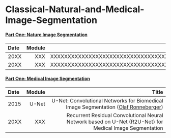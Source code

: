 # Classical-Natural-and-Medical-Image-Segmentation

#### <a href="#id_1">Part One: Nature Image Segmentation </a>
Date  |  Module  |  Title |
:---- |----------:|--------:
20XX  |  XXX   | XXXXXXXXXXXXXXXXXXXXXXXXXXXXXXXXXXXXXXXXXXXXXXXXXXXXXXXXXXXXXXXXXXXXXXXXXXXXXXXXXXXXX |
20XX  |  XXX   | XXXXXXXXXXXXXXXXXXXXXXXXXXXXXXXXXXXXXXXXXXXXXXXXXXXXXXXXXXXXXXXXXXXXXXXXXXXXXXXXXXXXX |


#### <a href="#id_1">Part One: Medical Image Segmentation </a>
Date  |  Module  |  Title |
:---- |----------:|--------:
2015  |  U-Net   | U-Net: Convolutional Networks for Biomedical Image Segmentation ([Olaf Ronneberger](https://arxiv.org/abs/1505.04597)) |
20XX  |  XXX   | Recurrent Residual Convolutional Neural Network based on U-Net (R2U-Net) for Medical Image Segmentation []() |
